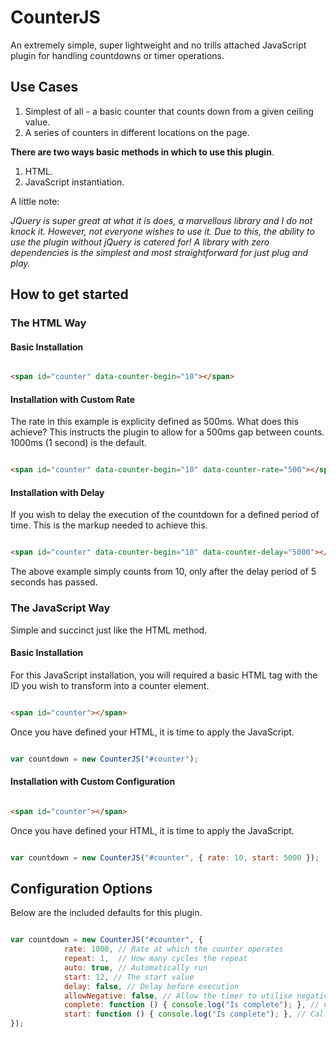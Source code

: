 # CounterJS
An extremely simple, super lightweight and no trills attached JavaScript plugin for handling countdowns or timer operations.

## Use Cases
1. Simplest of all - a basic counter that counts down from a given ceiling value.
2. A series of counters in different locations on the page. 

**There are two ways basic methods in which to use this plugin**. 

1. HTML.
2. JavaScript instantiation.

A little note:

_JQuery is super great at what it is does, a marvellous library and I do not knock it. However, not everyone wishes to use it. Due to this, the ability to use the plugin without jQuery is catered for! A library with zero dependencies is the simplest and most straightforward for just plug and play._


## How to get started

### The HTML Way 

#### Basic Installation

```html

<span id="counter" data-counter-begin="10"></span>

```
#### Installation with Custom Rate

The rate in this example is explicity defined as 500ms. What does this achieve? This instructs the plugin to allow for a 500ms gap between counts. 1000ms (1 second) is the default.

```html

<span id="counter" data-counter-begin="10" data-counter-rate="500"></span>

```

#### Installation with Delay

If you wish to delay the execution of the countdown for a defined period of time. This is the markup needed to achieve this.

```html

<span id="counter" data-counter-begin="10" data-counter-delay="5000"></span>

```

The above example simply counts from 10, only after the delay period of 5 seconds has passed.


### The JavaScript Way 

Simple and succinct just like the HTML method. 

#### Basic Installation

For this JavaScript installation, you will required a basic HTML tag with the ID you wish to transform into a counter element.

```html

<span id="counter"></span>

```

Once you have defined your HTML, it is time to apply the JavaScript.


```javascript

var countdown = new CounterJS("#counter");

```


#### Installation with Custom Configuration

```html

<span id="counter"></span>

```

Once you have defined your HTML, it is time to apply the JavaScript.


```javascript

var countdown = new CounterJS("#counter", { rate: 10, start: 5000 });

```


## Configuration Options

Below are the included defaults for this plugin.

```javascript

var countdown = new CounterJS("#counter", { 
            rate: 1000, // Rate at which the counter operates        
            repeat: 1,  // How many cycles the repeat
            auto: true, // Automatically run
            start: 12, // The start value
            delay: false, // Delay before execution
            allowNegative: false, // Allow the timer to utilise negative values
            complete: function () { console.log("Is complete"); }, // Callback function when the process is complete
            start: function () { console.log("Is complete"); }, // Callback function when the process starts
});
            
 ```

